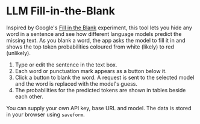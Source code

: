 # LLM Fill-in-the-Blank

Inspired by Google's [Fill in the Blank](https://pair.withgoogle.com/explorables/fill-in-the-blank/) experiment, this tool lets you hide any word in a sentence and see how different language models predict the missing text. As you blank a word, the app asks the model to fill it in and shows the top token probabilities coloured from white (likely) to red (unlikely).

1. Type or edit the sentence in the text box.
2. Each word or punctuation mark appears as a button below it.
3. Click a button to blank the word. A request is sent to the selected model and the word is replaced with the model's guess.
4. The probabilities for the predicted tokens are shown in tables beside each other.

You can supply your own API key, base URL and model. The data is stored in your browser using `saveform`.
